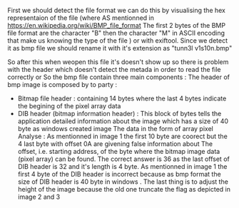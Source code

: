 First we should  detect the file format  we can do this by visualising the hex representaion of the file (where  AS mentionned in https://en.wikipedia.org/wiki/BMP_file_format The first 2 bytes of the BMP file format are the character "B" then the character "M" in ASCII encoding that make us knowing the type of the file ) or with exiftool. Since we detect it as bmp file we should rename it with it's extension as "tunn3l v1s10n.bmp"

So after this when weopen this file it's doesn't show up so there is problem with the header which doesn't detect the metada in order to read the file correctly or So the bmp file contain three main components : 
The header of bmp image is composed by to party :
  - Bitmap file header : containing 14 bytes where the last 4 bytes indicate the begining of the pixel array data 
  - DIB header (bitmap information header) :  This block of bytes tells the application detailed information about the image which has a size of 40 byte as windows created image
The data in the form of array pixel
Analyse :
As mentionned in image 1 the first 10 byte are coorect but the 4 last byte with offset 0A are givening false information about The offset, i.e. starting address, of the byte where the bitmap image data (pixel array) can be found.
The correct answer is 36 as the last offset of DIB header is 32 and it's length is 4 byte.
As mentionned in image 1 the first 4 byte of the DIB header is incorrect because as bmp format the size of  DIB header is 40 byte in windows .
The last thing is to adjust the height of the image because the old one truncate the flag as depicted in image 2 and 3
